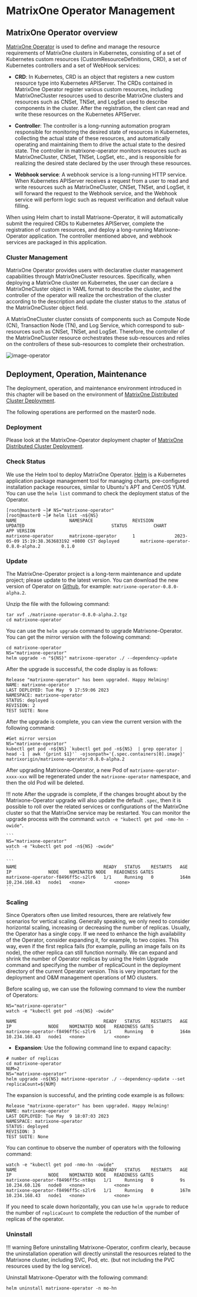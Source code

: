 # MatrixOne Operator Management

## MatrixOne Operator overview

[MatrixOne Operator](https://github.com/matrixorigin/matrixone-operator) is used to define and manage the resource requirements of MatrixOne clusters in Kubernetes, consisting of a set of Kubernetes custom resources (CustomResourceDefinitions, CRD), a set of Kubernetes controllers and a set of WebHook services:

- **CRD**: In Kubernetes, CRD is an object that registers a new custom resource type into Kubernetes APIServer. The CRDs contained in MatrixOne Operator register various custom resources, including MatrixOneCluster resources used to describe MatrixOne clusters and resources such as CNSet, TNSet, and LogSet used to describe components in the cluster. After the registration, the client can read and write these resources on the Kubernetes APIServer.

- **Controller**: The controller is a long-running automation program responsible for monitoring the desired state of resources in Kubernetes, collecting the actual state of these resources, and automatically operating and maintaining them to drive the actual state to the desired state. The controller in matrixone-operator monitors resources such as MatrixOneCluster, CNSet, TNSet, LogSet, etc., and is responsible for realizing the desired state declared by the user through these resources.

- **Webhook service**: A webhook service is a long-running HTTP service. When Kubernetes APIServer receives a request from a user to read and write resources such as MatrixOneCluster, CNSet, TNSet, and LogSet, it will forward the request to the Webhook service, and the Webhook service will perform logic such as request verification and default value filling.

When using Helm chart to install Matrixone-Operator, it will automatically submit the required CRDs to Kubernetes APIServer, complete the registration of custom resources, and deploy a long-running Matrixone-Operator application. The controller mentioned above, and webhook services are packaged in this application.

### Cluster Management

MatrixOne Operator provides users with declarative cluster management capabilities through MatrixOneCluster resources. Specifically, when deploying a MatrixOne cluster on Kubernetes, the user can declare a MatrixOneCluster object in YAML format to describe the cluster, and the controller of the operator will realize the orchestration of the cluster according to the description and update the cluster status to the .status of the MatrixOneCluster object field.

A MatrixOneCluster cluster consists of components such as Compute Node (CN), Transaction Node (TN), and Log Service, which correspond to sub-resources such as CNSet, TNSet, and LogSet. Therefore, the controller of the MatrixOneCluster resource orchestrates these sub-resources and relies on the controllers of these sub-resources to complete their orchestration.

![image-operator](https://github.com/matrixorigin/artwork/blob/main/docs/deploy/image-operator.png?raw=true)

## Deployment, Operation, Maintenance

The deployment, operation, and maintenance environment introduced in this chapter will be based on the environment of [MatrixOne Distributed Cluster Deployment](deploy-MatrixOne-cluster.md).

The following operations are performed on the master0 node.

### Deployment

Please look at the MatrixOne-Operator deployment chapter of [MatrixOne Distributed Cluster Deployment](deploy-MatrixOne-cluster.md).

### Check Status

We use the Helm tool to deploy MatrixOne Operator. [Helm](https://helm.sh/zh/docs/intro/using_helm/) is a Kubernetes application package management tool for managing charts, pre-configured installation package resources, similar to Ubuntu's APT and CentOS YUM. You can use the `helm list` command to check the deployment status of the Operator.

```
[root@master0 ~]# NS="matrixone-operator"
[root@master0 ~]# helm list -n${NS}
NAME                    NAMESPACE               REVISION        UPDATED                                 STATUS          CHART                                   APP VERSION
matrixone-operator      matrixone-operator      1               2023-05-09 15:19:38.363683192 +0800 CST deployed        matrixone-operator-0.8.0-alpha.2        0.1.0
```

### Update

The MatrixOne-Operator project is a long-term maintenance and update project; please update to the latest version. You can download the new version of Operator on [Github](https://github.com/matrixorigin/matrixone-operator/releases), for example: `matrixone-operator-0.8.0-alpha.2`.

Unzip the file with the following command:

```
tar xvf ./matrixone-operator-0.8.0-alpha.2.tgz
cd matrixone-operator
```

You can use the `helm upgrade` command to upgrade Matrixone-Operator. You can get the mirror version with the following command:

```
cd matrixone-operator
NS="matrixone-operator"
helm upgrade -n "${NS}" matrixone-operator ./ --dependency-update
```

After the upgrade is successful, the code display is as follows:

```
Release "matrixone-operator" has been upgraded. Happy Helming!
NAME: matrixone-operator
LAST DEPLOYED: Tue May  9 17:59:06 2023
NAMESPACE: matrixone-operator
STATUS: deployed
REVISION: 2
TEST SUITE: None
```

After the upgrade is complete, you can view the current version with the following command:

```
#Get mirror version
NS="matrixone-operator"
kubectl get pod -n${NS} `kubectl get pod -n${NS}  | grep operator | head -1 | awk '{print $1}'` -ojsonpath='{.spec.containers[0].image}'
matrixorigin/matrixone-operator:0.8.0-alpha.2
```

After upgrading Matrixone-Operator, a new Pod of `matrixone-operator-xxxx-xxx` will be regenerated under the `matrixone-operator` namespace, and then the old Pod will be deleted.

!!! note
    After the upgrade is complete, if the changes brought about by the Matrixone-Operator upgrade will also update the default `.spec`, then it is possible to roll over the related services or configurations of the MatrixOne cluster so that the MatrixOne service may be restarted. You can monitor the upgrade process with the command: `watch -e "kubectl get pod -nmo-hn -owide"`.

    ```
    NS="matrixone-operator"
    watch -e "kubectl get pod -n${NS} -owide"
    ```

    ```
    NAME                                 READY   STATUS    RESTARTS   AGE    IP              NODE    NOMINATED NODE   READINESS GATES
    matrixone-operator-f8496ff5c-s2lr6   1/1     Running   0          164m   10.234.168.43   node1   <none>           <none>
    ```

### Scaling

Since Operators often use limited resources, there are relatively few scenarios for vertical scaling. Generally speaking, we only need to consider horizontal scaling, increasing or decreasing the number of replicas. Usually, the Operator has a single copy. If we need to enhance the high availability of the Operator, consider expanding it, for example, to two copies. This way, even if the first replica fails (for example, pulling an image fails on its node), the other replica can still function normally. We can expand and shrink the number of Operator replicas by using the Helm Upgrade command and specifying the number of replicaCount in the deployment directory of the current Operator version. This is very important for the deployment and O&M management operations of MO clusters.

Before scaling up, we can use the following command to view the number of Operators:

```
NS="matrixone-operator"
watch -e "kubectl get pod -n${NS} -owide"
```

```
NAME                                 READY   STATUS    RESTARTS   AGE    IP              NODE    NOMINATED NODE   READINESS GATES
matrixone-operator-f8496ff5c-s2lr6   1/1     Running   0          164m   10.234.168.43   node1   <none>           <none>
```

- **Expansion**: Use the following command line to expand capacity:

```
# number of replicas
cd matrixone-operator
NUM=2
NS="matrixone-operator"
helm upgrade -n${NS} matrixone-operator ./ --dependency-update --set replicaCount=${NUM}
```

The expansion is successful, and the printing code example is as follows:

```
Release "matrixone-operator" has been upgraded. Happy Helming!
NAME: matrixone-operator
LAST DEPLOYED: Tue May  9 18:07:03 2023
NAMESPACE: matrixone-operator
STATUS: deployed
REVISION: 3
TEST SUITE: None
```

You can continue to observe the number of operators with the following command:

```
watch -e "kubectl get pod -nmo-hn -owide"
NAME                                 READY   STATUS    RESTARTS   AGE    IP              NODE    NOMINATED NODE   READINESS GATES
matrixone-operator-f8496ff5c-nt8qs   1/1     Running   0          9s     10.234.60.126   node0   <none>           <none>
matrixone-operator-f8496ff5c-s2lr6   1/1     Running   0          167m   10.234.168.43   node1   <none>           <none>
```

If you need to scale down horizontally, you can use `helm upgrade` to reduce the number of `replicaCount` to complete the reduction of the number of replicas of the operator.

### Uninstall

!!! warning
    Before uninstalling Matrixone-Operator, confirm clearly, because the uninstallation operation will directly uninstall the resources related to the Matrixone cluster, including SVC, Pod, etc. (but not including the PVC resources used by the log service).

Uninstall Matrixone-Operator with the following command:

```
helm uninstall matrixone-operator -n mo-hn
```
